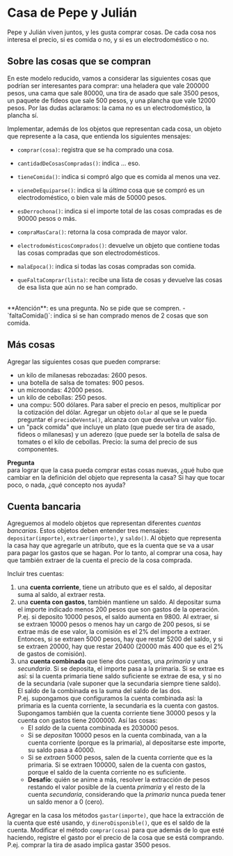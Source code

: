 # Casa de Pepe y Julián

Pepe y Julián viven juntos, y les gusta comprar cosas. 
De cada cosa nos interesa el precio, si es comida o no, y si es un electrodoméstico o no.

## Sobre las cosas que se compran
En este modelo reducido, vamos a considerar las siguientes cosas que podrían ser interesantes para comprar: una 
heladera que vale 200000 pesos, una cama que sale 80000, una tira de asado que sale 3500 pesos, un paquete de 
fideos que sale 500 pesos, y una plancha que vale 12000 pesos. Por las dudas aclaramos: la cama no es un 
electrodoméstico, la plancha sí.

Implementar, además de los objetos que representan cada cosa, un objeto que represente a la casa, que entienda 
los siguientes mensajes:
- `comprar(cosa)`: registra que se ha comprado una cosa.
- `cantidadDeCosasCompradas()`: indica ... eso.
- `tieneComida()`: indica si compró algo que es comida al menos una vez.
- `vieneDeEquiparse()`: indica si la _última_ cosa que se compró es un electrodoméstico, o bien vale más de 50000 
pesos.
- `esDerrochona()`: indica si el importe total de las cosas compradas es de 90000 pesos o más.
- `compraMasCara()`: retorna la cosa comprada de mayor valor.
- `electrodomésticosComprados()`: devuelve un objeto que contiene todas las cosas compradas que son electrodomésticos.
 
- `malaEpoca()`: indica si todas las cosas compradas son comida.
- `queFaltaComprar(lista)`: recibe una lista de cosas y devuelve las cosas de esa lista que aún no se han comprado. 
<br>
  **Atención**: es una pregunta. No se pide que se compren. 
- `faltaComida()`: indica si se han comprado menos de 2 cosas que son comida.


## Más cosas
Agregar las siguientes cosas que pueden comprarse:
- un kilo de milanesas rebozadas: 2600 pesos.
- una botella de salsa de tomates: 900 pesos.
- un microondas: 42000 pesos.
- un kilo de cebollas: 250 pesos.
- una compu: 500 dólares. Para saber el precio en pesos, multiplicar por la cotización del dólar. Agregar un objeto 
`dolar` al que se le pueda preguntar el `precioDeVenta()`, alcanza con que devuelva un valor fijo. 
- un "pack comida" que incluye un plato (que puede ser tira de asado, fideos o milanesas) y un aderezo (que puede 
	ser la botella de salsa de tomates o el kilo de cebollas. Precio: la suma del precio de sus componentes.

**Pregunta**  
para lograr que la casa pueda comprar estas cosas nuevas, ¿qué hubo que cambiar en la definición del objeto que 
representa la casa? Si hay que tocar poco, o nada, ¿qué concepto nos ayuda?


## Cuenta bancaria
Agreguemos al modelo objetos que representan diferentes _cuentas bancarias_. Estos objetos deben entender tres 
mensajes: `depositar(importe)`, `extraer(importe)`, y `saldo()`. 
Al objeto que representa la casa hay que agregarle un atributo, que es la cuenta que se va a usar para pagar los 
gastos que se hagan. Por lo tanto, al comprar una cosa, hay que también extraer de la cuenta el precio de la cosa 
comprada.     


Incluir tres cuentas:
1. una **cuenta corriente**, tiene un atributo que es el saldo, al depositar suma al saldo, al extraer resta.
1. una **cuenta con gastos**, también mantiene un saldo. Al depositar suma el importe indicado menos 200 pesos que 
son gastos de la operación. P.ej. si deposito 10000 pesos, el saldo aumenta en 9800. Al extraer, si se extraen 10000 
pesos o menos hay un cargo de 200 pesos, si se extrae más de ese valor, la comisión es el 2% del importe a extraer. 
Entonces, si se extraen 5000 pesos, hay que restar 5200 del saldo, y si se extraen 20000, hay que restar 20400 (20000
	 más 400 que es el 2% de gastos de comisión).
1. una **cuenta combinada** que tiene dos cuentas, una _primaria_ y una _secundaria_. Si se deposita, el importe pasa 
a la primaria. Si se extrae es así: si la cuenta primaria tiene saldo suficiente se extrae de esa, y si no de la 
secundaria (vale suponer que la secundaria siempre tiene saldo). El saldo de la combinada es la suma del saldo de 
las dos. <br>
P.ej. supongamos que configuramos la cuenta combinada así: la primaria es la cuenta corriente, la secundaria es la 
cuenta con gastos. Supongamos también que la cuenta corriente tiene 30000 pesos y la cuenta con gastos tiene 2000000. 
Así las cosas:
	- El _saldo_ de la cuenta combinada es 2030000 pesos.
	- Si se _depositan_ 10000 pesos en la cuenta combinada, van a la cuenta corriente (porque es la primaria), al 
	depositarse este importe, su saldo pasa a 40000. 
	- Si se _extraen_ 5000 pesos, salen de la cuenta corriente que es la primaria. Si se extraen 100000, salen de la 
	cuenta con gastos, porque el saldo de la cuenta corriente no es suficiente.
	- **Desafío**: quién se anime a más, resolver la extracción de pesos restando el valor posible de la cuenta 
	_primaria_ y el resto de la cuenta _secundaria_, considerando que la _primaria_ nunca pueda tener un saldo menor 
	a 0 (cero). 

Agregar en la casa los métodos `gastar(importe)`, que hace la extracción de la cuenta que esté usando, y 
`dineroDisponible()`, que es el saldo de la cuenta. 
Modificar el método `comprar(cosa)` para que además de lo que esté haciendo, registre el gasto por el precio de la 
cosa que se está comprando. P.ej. comprar la tira de asado implica gastar 3500 pesos.

